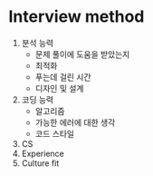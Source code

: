 # Interview method

1. 분석 능력
   - 문제 풀이에 도움을 받았는지
   - 최적화
   - 푸는데 걸린 시간
   - 디자인 및 설계
2. 코딩 능력
   - 알고리즘
   - 가능한 에러에 대한 생각
   - 코드 스타일 
3. CS
4. Experience
5. Culture fit